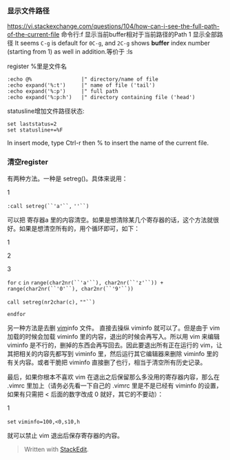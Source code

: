 ### 显示文件路径
https://vi.stackexchange.com/questions/104/how-can-i-see-the-full-path-of-the-current-file
命令行:f
<C-G> 显示当前buffer相对于当前路径的Path
1 <C-G> 显示全部路径
It seems `C-g` is default for `0C-g`, and 
`2C-g` shows **buffer** index number (starting from 1) as well in addition.等价于 :ls

register %里是文件名
```
:echo @%                |" directory/name of file
:echo expand('%:t')     |" name of file ('tail')
:echo expand('%:p')     |" full path
:echo expand('%:p:h')   |" directory containing file ('head')
```

statusline增加文件路径状态:
```
set laststatus=2
set statusline+=%F
```
In insert mode, type Ctrl-r then % to insert the name of the current file.
### 清空register
有两种方法。一种是 setreg()。具体来说用：

1

`:call setreg(``'a'``,` `''``)`

可以把 寄存器a 里的内容清空。如果是想清除某几个寄存器的话，这个方法就很好。如果是想清空所有的，用个循环即可，如下：

1

2

3

`for` `c` `in` `range(char2nr(``'a'``), char2nr(``'z'``)) + range(char2nr(``'0'``), char2nr(``'9'``))`

`call setreg(nr2char(c),` `""``)`

`endfor`

另一种方法是去删  [vim](https://www.baidu.com/s?wd=vim&tn=SE_PcZhidaonwhc_ngpagmjz&rsv_dl=gh_pc_zhidao)info 文件。
直接去操纵 viminfo 就可以了。但是由于 vim 加载的时候会加载 viminfo 里的内容，退出的时候会再写入。所以用 vim 来编辑 viminfo 是不行的，删掉的东西会再写回去。因此要退出所有正在运行的 vim，让其把相关的内容先都写到 viminfo 里，然后运行其它编辑器来删除 viminfo 里的有关内容。或者干脆把 viminfo 直接删了也行，相当于清空所有历史记录。

最后，如果你根本不喜欢 vim 在退出之后保留那么多没用的寄存器内容，那么在 .vimrc 里加上（请务必先看一下自己的 .vimrc 里是不是已经有 viminfo 的设置，如果有只需把 < 后面的数字改成 0 就好，其它的不要动）：

1

`set` `viminfo=100,<0,s10,h`

就可以禁止 vim 退出后保存寄存器的内容。
> Written with [StackEdit](https://stackedit.io/).
<!--stackedit_data:
eyJoaXN0b3J5IjpbMTI0OTg3OTMsLTMwMDI4OTEyMywtMTA3MT
M0Mjg1OCwzODU1MTkzMTMsNDQ3NjI4MTA1XX0=
-->